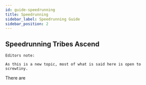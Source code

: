 ```yaml
---
id: guide-speedrunning
title: Speedrunning
sidebar_label: Speedrunning Guide
sidebar_position: 2
---
```

## Speedrunning Tribes Ascend
```info
Editors note:

As this is a new topic, most of what is said here is open to screwtiny. 
```

There are 

